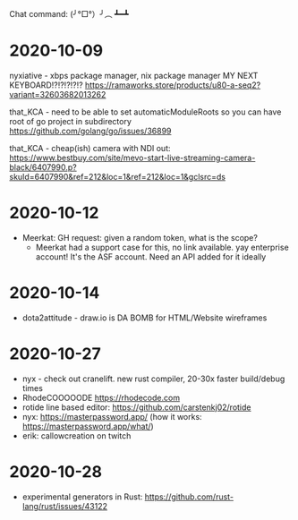 Chat command: (╯°□°）╯︵ ┻━┻

# 2020-10-09

nyxiative - xbps package manager, nix package manager
MY NEXT KEYBOARD!?!?!?!?!? https://ramaworks.store/products/u80-a-seq2?variant=32603682013262

that_KCA - need to be able to set automaticModuleRoots so you can have 
root of go project in subdirectory
    https://github.com/golang/go/issues/36899

that_KCA - cheap(ish) camera with NDI out: https://www.bestbuy.com/site/mevo-start-live-streaming-camera-black/6407990.p?skuId=6407990&ref=212&loc=1&ref=212&loc=1&gclsrc=ds

# 2020-10-12

- Meerkat: GH request: given a random token, what is the scope?
  - Meerkat had a support case for this, no link available. yay enterprise account! It's the ASF account. Need an API added for it ideally

# 2020-10-14

- dota2attitude - draw.io is DA BOMB for HTML/Website wireframes

# 2020-10-27

- nyx - check out cranelift. new rust compiler, 20-30x faster build/debug times
- RhodeCOOOOODE https://rhodecode.com
- rotide line based editor: https://github.com/carstenkj02/rotide
- nyx: https://masterpassword.app/ (how it works: https://masterpassword.app/what/)
- erik: callowcreation on twitch

# 2020-10-28

- experimental generators in Rust: https://github.com/rust-lang/rust/issues/43122
